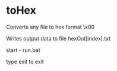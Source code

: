 # toHex

Converts any file to hex format \x00

Writes output data to file hexOut[index].txt

start - run.bat

type exit to exit
